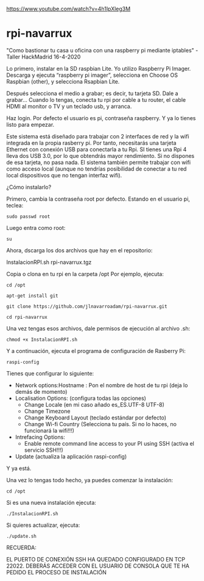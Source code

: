 https://www.youtube.com/watch?v=4h1IpXleg3M

# rpi-navarrux
"Como bastionar tu casa u oficina con una raspberry pi mediante iptables" - Taller HackMadrid 16-4-2020

Lo primero, instalar en la SD raspbian Lite. Yo utilizo Raspberry Pi Imager. Descarga y ejecuta “raspberry pi imager”, selecciona en Choose OS Raspbian (other), y selecciona Rsapbian Lite. 

Después selecciona el medio a grabar; es decir, tu tarjeta SD. Dale a grabar... Cuando lo tengas, conecta tu rpi por cable a tu router, el cable HDMI al monitor o TV y un teclado usb, y arranca. 

Haz login. Por defecto el usuario es pi, contraseña raspberry. Y ya lo tienes listo para empezar.

Este sistema está diseñado para trabajar con 2 interfaces de red y la wifi integrada en la propia rasberry pi. Por tanto, necesitarás una tarjeta Ethernet con conexión USB para conectarla a tu Rpi. SI tienes una Rpi 4 lleva dos USB 3.0, por lo que obtendrás mayor rendimiento.
Si no dispones de esa tarjeta, no pasa nada. El sistema también permite trabajar con wifi como acceso local (aunque no tendrías posibilidad de conectar a tu red local dispositivos que no tengan interfaz wifi).

¿Cómo instalarlo?

Primero, cambia la contraseña root por defecto. Estando en el usuario pi, teclea:

    sudo passwd root

Luego entra como root:

    su

Ahora, dscarga los dos archivos que hay en el repositorio:

InstalacionRPI.sh
rpi-navarrux.tgz

Copia o clona en tu rpi en la carpeta /opt
  Por ejemplo, ejecuta:
  
    cd /opt
    
    apt-get install git
    
    git clone https://github.com/jlnavarroadam/rpi-navarrux.git
    
    cd rpi-navarrux

Una vez tengas esos archivos, dale permisos de ejecución al archivo .sh:

    chmod +x InstalacionRPI.sh

Y a continuación, ejecuta el programa de configuración de Rasberry Pi:

    raspi-config

Tienes que configurar lo siguiente:
- Network options:Hostname : Pon el nombre de host de tu rpi (deja lo demás de momento)
- Localisation Options: (configura todas las opciones)
  + Change Locale (en mi caso añado es_ES.UTF-8 UTF-8)
  + Change Timezone
  + Change Keyboard Layout (teclado estándar por defecto)
  + Change Wi-fi Country (Selecciona tu país. Si no lo haces, no funcionará la wifi!!!)
- Intrefacing Options:
  + Enable remote command line access to your PI using SSH (activa el servicio SSH!!!)
- Update (actualiza la aplicación raspi-config)

Y ya está.

Una vez lo tengas todo hecho, ya puedes comenzar la instalación:

    cd /opt
    
Si es una nueva instalación ejecuta:

    ./InstalacionRPI.sh

Si quieres actualizar, ejecuta:

    ./update.sh

RECUERDA: 

EL PUERTO DE CONEXIÓN SSH HA QUEDADO CONFIGURADO EN TCP 22022.
DEBERÁS ACCEDER CON EL USUARIO DE CONSOLA QUE TE HA PEDIDO EL PROCESO DE INSTALACIÓN


